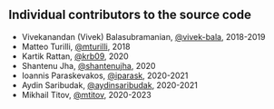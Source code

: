 Individual contributors to the source code
---
- Vivekanandan (Vivek) Balasubramanian, [@vivek-bala](https://github.com/vivek-bala), 2018-2019
- Matteo Turilli, [@mturilli](https://github.com/mturilli), 2018
- Kartik Rattan, [@krb09](https://github.com/krb09), 2020
- Shantenu Jha, [@shantenujha](https://github.com/shantenujha), 2020
- Ioannis Paraskevakos, [@iparask](https://github.com/iparask), 2020-2021
- Aydin Saribudak, [@aydinsaribudak](https://github.com/aydinsaribudak), 2020-2021
- Mikhail Titov, [@mtitov](https://github.com/mtitov), 2020-2023
